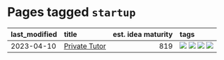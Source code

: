 # Pages tagged `startup`

|last_modified|title|est. idea maturity|tags
|:---|:---|---:|:---|
|2023-04-10|[Private Tutor](../private_tutor.md)|819|[![](https://img.shields.io/badge/tag-AI-e33481)](../tags/AI.md) [![](https://img.shields.io/badge/tag-discussion-6013c8)](../tags/discussion.md) [![](https://img.shields.io/badge/tag-education-97a75e)](../tags/education.md) [![](https://img.shields.io/badge/tag-startup-b59164)](../tags/startup.md)|